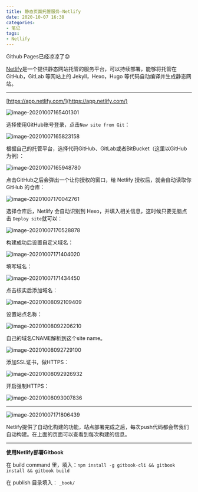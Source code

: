 ```yaml
---
title: 静态页面托管服务-Netlify
date: 2020-10-07 16:38
categories:
- 笔记
tags:
- Netlify
---
```


Github Pages已经凉凉了😓

[Netlify](https://app.netlify.com/)是一个提供静态网站托管的服务平台，可以持续部署，能够将托管在 GitHub，GitLab 等网站上的 Jekyll，Hexo，Hugo 等代码自动编译并生成静态网站。

<!--more-->

---

[https://app.netlify.com/](https://app.netlify.com/)

![image-20201007165401301](https://images.shiguangping.com/imgs/20201007165401.png)

选择使用GitHub账号登录，点击`New site from Git`：

![image-20201007165823158](https://images.shiguangping.com/imgs/20201007165823.png)

根据自己的托管平台，选择代码GitHub、GitLab或者BitBucket（这里以GitHub为例）：

![image-20201007165948780](https://images.shiguangping.com/imgs/20201007165948.png)

点击GitHub之后会弹出一个让你授权的窗口，给 Netlify 授权后，就会自动读取你 GitHub 的仓库：

![image-20201007170042761](https://images.shiguangping.com/imgs/20201007170042.png)

选择仓库后，Netlify 会自动识别到 Hexo，并填入相关信息，这时候只要无脑点击 `Deploy site`就可以：

![image-20201007170528878](https://images.shiguangping.com/imgs/20201007170528.png)

构建成功后设置自定义域名：

![image-20201007171404020](https://images.shiguangping.com/imgs/20201007171404.png)

填写域名：

![image-20201007171434450](https://images.shiguangping.com/imgs/20201007171434.png)

点击核实后添加域名：

![image-20201008092109409](https://images.shiguangping.com/imgs/20201008092109.png)

设置站点名称：

![image-20201008092206210](https://images.shiguangping.com/imgs/20201008092206.png)

自己的域名CNAME解析到这个site name。

![image-20201008092729100](https://images.shiguangping.com/imgs/20201008092729.png)

添加SSL证书，做HTTPS：

![image-20201008092926932](https://images.shiguangping.com/imgs/20201008092926.png)

开启强制HTTPS：

![image-20201008093007836](https://images.shiguangping.com/imgs/20201008093007.png)

---

![image-20201007171806439](https://images.shiguangping.com/imgs/20201007171806.png)

Netlify提供了自动化构建的功能，站点部署完成之后，每次push代码都会帮我们自动构建。在上面的页面可以查看到每次构建的信息。

---

**使用Netlify部署Gitbook**

在 build command 里，填入：`npm install -g gitbook-cli && gitbook install && gitbook build`

在 publish 目录填入： `_book/` 

